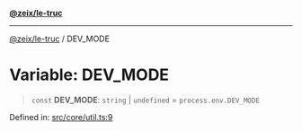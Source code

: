 [**@zeix/le-truc**](../README.md)

***

[@zeix/le-truc](../globals.md) / DEV\_MODE

# Variable: DEV\_MODE

> `const` **DEV\_MODE**: `string` \| `undefined` = `process.env.DEV_MODE`

Defined in: [src/core/util.ts:9](https://github.com/zeixcom/ui-element/blob/824b5fcbd5a33ce95b6c2a43bfe0cce0fd18afb8/src/core/util.ts#L9)
